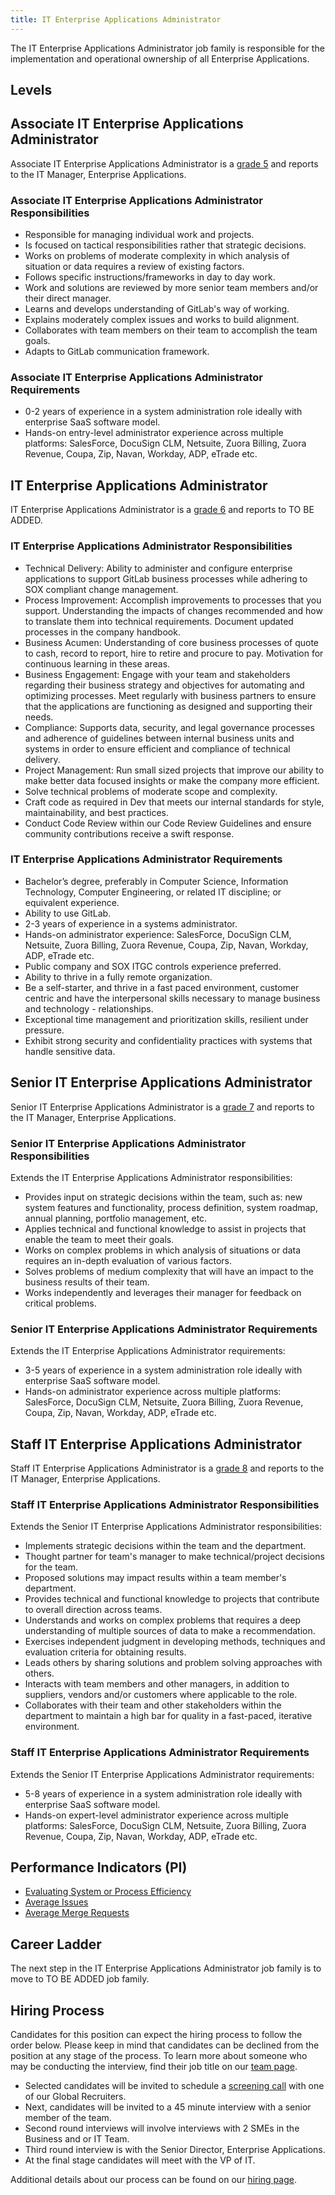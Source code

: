 ```yaml
---
title: IT Enterprise Applications Administrator
---
```


The IT Enterprise Applications Administrator job family is responsible for the implementation and operational ownership of all Enterprise Applications.

## Levels

## Associate IT Enterprise Applications Administrator

Associate IT Enterprise Applications Administrator is a [grade 5](https://about.gitlab.com/handbook/total-rewards/compensation/compensation-calculator/#gitlab-job-grades) and reports to the IT Manager, Enterprise Applications.

### Associate IT Enterprise Applications Administrator Responsibilities

- Responsible for managing individual work and projects.
- Is focused on tactical responsibilities rather that strategic decisions.
- Works on problems of moderate complexity in which analysis of situation or data requires a review of existing factors.
- Follows specific instructions/frameworks in day to day work.
- Work and solutions are reviewed by more senior team members and/or their direct manager.
- Learns and develops understanding of GitLab's way of working.
- Explains moderately complex issues and works to build alignment.
- Collaborates with team members on their team to accomplish the team goals.
- Adapts to GitLab communication framework.

### Associate IT Enterprise Applications Administrator Requirements

- 0-2 years of experience in a system administration role ideally with enterprise SaaS software model.
- Hands-on entry-level administrator experience across multiple platforms: SalesForce, DocuSign CLM, Netsuite, Zuora Billing, Zuora Revenue, Coupa, Zip, Navan, Workday, ADP, eTrade etc.

## IT Enterprise Applications Administrator

IT Enterprise Applications Administrator is a [grade 6](https://about.gitlab.com/handbook/total-rewards/compensation/compensation-calculator/#gitlab-job-grades) and reports to TO BE ADDED.

### IT Enterprise Applications Administrator Responsibilities

- Technical Delivery: Ability to administer and configure enterprise applications to support GitLab business processes while adhering to SOX compliant change management.
- Process Improvement: Accomplish improvements to processes that you support. Understanding the impacts of changes recommended and how to translate them into technical requirements. Document updated processes in the company handbook.
- Business Acumen: Understanding of core business processes of quote to cash, record to report, hire to retire and procure to pay. Motivation for continuous learning in these areas.
- Business Engagement: Engage with your team and stakeholders regarding their business strategy and objectives for automating and optimizing processes. Meet regularly with business partners to ensure that the applications are functioning as designed and supporting their needs.
- Compliance: Supports data, security, and legal governance processes and adherence of guidelines between internal business units and systems in order to ensure efficient and compliance of technical delivery.
- Project Management: Run small sized projects that improve our ability to make better data focused insights or make the company more efficient.
- Solve technical problems of moderate scope and complexity.
- Craft code as required in Dev that meets our internal standards for style, maintainability, and best practices.
- Conduct Code Review within our Code Review Guidelines and ensure community contributions receive a swift response.

### IT Enterprise Applications Administrator Requirements

- Bachelor’s degree, preferably in Computer Science, Information Technology, Computer Engineering, or related IT discipline; or equivalent experience.
- Ability to use GitLab.
- 2-3 years of experience in a systems administrator.
- Hands-on administrator experience: SalesForce, DocuSign CLM, Netsuite, Zuora Billing, Zuora Revenue, Coupa, Zip, Navan, Workday, ADP, eTrade etc.
- Public company and SOX ITGC controls experience preferred.
- Ability to thrive in a fully remote organization.
- Be a self-starter, and thrive in a fast paced environment, customer centric and have the interpersonal skills necessary to manage business and technology - relationships.
- Exceptional time management and prioritization skills, resilient under pressure.
- Exhibit strong security and confidentiality practices with systems that handle sensitive data.

## Senior IT Enterprise Applications Administrator

Senior IT Enterprise Applications Administrator is a [grade 7](https://about.gitlab.com/handbook/total-rewards/compensation/compensation-calculator/#gitlab-job-grades) and reports to the IT Manager, Enterprise Applications.

### Senior IT Enterprise Applications Administrator Responsibilities

Extends the IT Enterprise Applications Administrator responsibilities:

- Provides input on strategic decisions within the team, such as: new system features and functionality, process definition, system roadmap, annual planning, portfolio management, etc.
- Applies technical and functional knowledge to assist in projects that enable the team to meet their goals.
- Works on complex problems in which analysis of situations or data requires an in-depth evaluation of various factors.
- Solves problems of medium complexity that will have an impact to the business results of their team.
- Works independently and leverages their manager for feedback on critical problems.


### Senior IT Enterprise Applications Administrator Requirements

Extends the IT Enterprise Applications Administrator requirements:

- 3-5 years of experience in a system administration role ideally with enterprise SaaS software model.
- Hands-on administrator experience across multiple platforms: SalesForce, DocuSign CLM, Netsuite, Zuora Billing, Zuora Revenue, Coupa, Zip, Navan, Workday, ADP, eTrade etc.


## Staff IT Enterprise Applications Administrator

Staff IT Enterprise Applications Administrator is a [grade 8](https://about.gitlab.com/handbook/total-rewards/compensation/compensation-calculator/#gitlab-job-grades) and reports to the IT Manager, Enterprise Applications.

### Staff IT Enterprise Applications Administrator Responsibilities

Extends the Senior IT Enterprise Applications Administrator responsibilities:

- Implements strategic decisions within the team and the department.
- Thought partner for team's manager to make technical/project decisions for the team.
- Proposed solutions may impact results within a team member's department.
- Provides technical and functional knowledge to projects that contribute to overall direction across teams.
- Understands and works on complex problems that requires a deep understanding of multiple sources of data to make a recommendation.
- Exercises independent judgment in developing methods, techniques and evaluation criteria for obtaining results.
- Leads others by sharing solutions and problem solving approaches with others.
- Interacts with team members and other managers, in addition to suppliers, vendors and/or customers where applicable to the role.
- Collaborates with their team and other stakeholders within the department to maintain a high bar for quality in a fast-paced, iterative environment.


### Staff IT Enterprise Applications Administrator Requirements

Extends the Senior IT Enterprise Applications Administrator requirements:

- 5-8 years of experience in a system administration role ideally with enterprise SaaS software model.
- Hands-on expert-level administrator experience across multiple platforms: SalesForce, DocuSign CLM, Netsuite, Zuora Billing, Zuora Revenue, Coupa, Zip, Navan, Workday, ADP, eTrade etc.

## Performance Indicators (PI)

- [Evaluating System or Process Efficiency](https://about.gitlab.com/handbook/business-technology/metrics/#evaluating-system-or-process-efficiency)
- [Average Issues](https://about.gitlab.com/handbook/business-technology/metrics/#average-issues)
- [Average Merge Requests](https://about.gitlab.com/handbook/business-technology/metrics/#average-merge-request)

## Career Ladder

The next step in the IT Enterprise Applications Administrator job family is to move to TO BE ADDED job family.

## Hiring Process

Candidates for this position can expect the hiring process to follow the order below. Please keep in mind that candidates can be declined from the position at any stage of the process. To learn more about someone who may be conducting the interview, find their job title on our [team page](https://about.gitlab.com/company/team/).

- Selected candidates will be invited to schedule a [screening call](https://about.gitlab.com/handbook/hiring/#screening-call) with one of our Global Recruiters.
- Next, candidates will be invited to a 45 minute interview with a senior member of the team.
- Second round interviews will involve interviews with 2 SMEs in the Business and or IT Team.
- Third round interview is with the Senior Director, Enterprise Applications.
- At the final stage candidates will meet with the VP of IT.

Additional details about our process can be found on our [hiring page](https://about.gitlab.com/handbook/hiring/).
